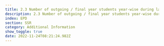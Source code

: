 ```yaml
---
title: 2.3 Number of outgoing / final year students year-wise during last five years
description: 2.3 Number of outgoing / final year students year-wise during last five years
index: EPD
section: SSR
category: Additional Information
show_toggle: true
date: 2022-11-24T08:21:24.982Z
---
```

